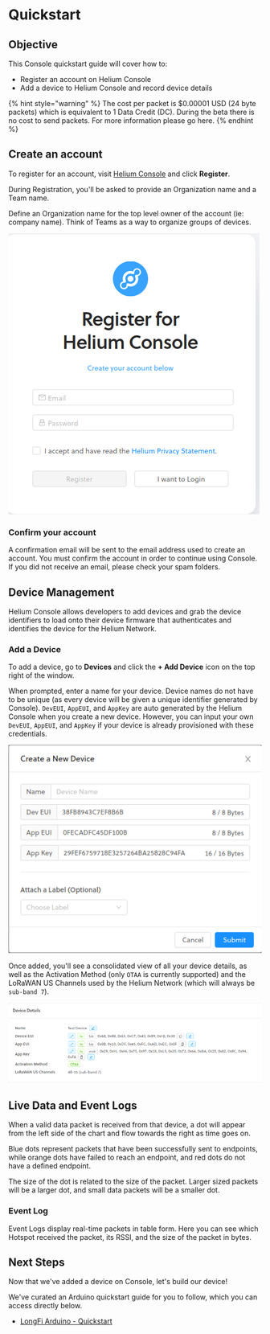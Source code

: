 # Quickstart

## Objective

This Console quickstart guide will cover how to:

* Register an account on Helium Console 
* Add a device to Helium Console and record device details 

{% hint style="warning" %}
The cost per packet is $0.00001 USD \(24 byte packets\) which is equivalent to 1 Data Credit \(DC\). During the beta there is no cost to send packets. For more information please go here.
{% endhint %}

## Create an account

To register for an account, visit [Helium Console](https://console.helium.com) and click **Register**.

During Registration, you'll be asked to provide an Organization name and a Team name.

Define an Organization name for the top level owner of the account \(ie: company name\). Think of Teams as a way to organize groups of devices.

![](../.gitbook/assets/console_register.png)

### Confirm your account

A confirmation email will be sent to the email address used to create an account. You must confirm the account in order to continue using Console. If you did not receive an email, please check your spam folders.

## Device Management

Helium Console allows developers to add devices and grab the device identifiers to load onto their device firmware that authenticates and identifies the device for the Helium Network.

### Add a Device

To add a device, go to **Devices** and click the **+ Add Device** icon on the top right of the window.

When prompted, enter a name for your device. Device names do not have to be unique \(as every device will be given a unique identifier generated by Console\). `DevEUI`, `AppEUI`, and `AppKey` are auto generated by the Helium Console when you create a new device. However, you can input your own `DevEUI`, `AppEUI`, and `AppKey` if your device is already provisioned with these credentials.

![](../.gitbook/assets/console_create_device.png)

Once added, you'll see a consolidated view of all your device details, as well as the Activation Method \(only `OTAA` is currently supported\) and the LoRaWAN US Channels used by the Helium Network \(which will always be `sub-band 7`\).

![](../.gitbook/assets/console_device_details.png)

## Live Data and Event Logs

When a valid data packet is received from that device, a dot will appear from the left side of the chart and flow towards the right as time goes on.

Blue dots represent packets that have been successfully sent to endpoints, while orange dots have failed to reach an endpoint, and red dots do not have a defined endpoint.

The size of the dot is related to the size of the packet. Larger sized packets will be a larger dot, and small data packets will be a smaller dot.

### Event Log

Event Logs display real-time packets in table form. Here you can see which Hotspot received the packet, its RSSI, and the size of the packet in bytes.

## Next Steps

Now that we've added a device on Console, let's build our device!

We've curated an Arduino quickstart guide for you to follow, which you can access directly below.

* [LongFi Arduino - Quickstart](https://github.com/helium/devdocs/tree/67b988ec351854ec4b7608e12b5b8f47f2456abf/device/arduino-quickstart/README.md)

